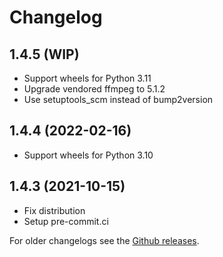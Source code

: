 # Changelog

## 1.4.5 (WIP)
- Support wheels for Python 3.11
- Upgrade vendored ffmpeg to 5.1.2
- Use setuptools_scm instead of bump2version

## 1.4.4 (2022-02-16)
- Support wheels for Python 3.10

## 1.4.3 (2021-10-15)
- Fix distribution
- Setup pre-commit.ci

For older changelogs see the [Github releases](https://github.com/pupil-labs/pyndsi/releases?after=v1.4.1).
